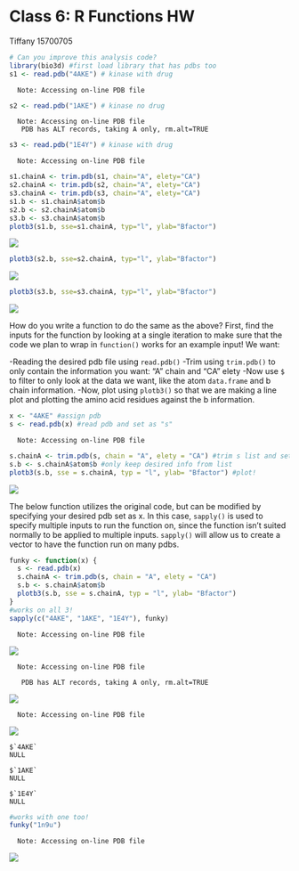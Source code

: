# Class 6: R Functions HW
Tiffany 15700705

``` r
# Can you improve this analysis code?
library(bio3d) #first load library that has pdbs too
s1 <- read.pdb("4AKE") # kinase with drug
```

      Note: Accessing on-line PDB file

``` r
s2 <- read.pdb("1AKE") # kinase no drug
```

      Note: Accessing on-line PDB file
       PDB has ALT records, taking A only, rm.alt=TRUE

``` r
s3 <- read.pdb("1E4Y") # kinase with drug
```

      Note: Accessing on-line PDB file

``` r
s1.chainA <- trim.pdb(s1, chain="A", elety="CA")
s2.chainA <- trim.pdb(s2, chain="A", elety="CA")
s3.chainA <- trim.pdb(s3, chain="A", elety="CA")
s1.b <- s1.chainA$atom$b
s2.b <- s2.chainA$atom$b
s3.b <- s3.chainA$atom$b
plotb3(s1.b, sse=s1.chainA, typ="l", ylab="Bfactor")
```

![](Class6_HW_files/figure-commonmark/unnamed-chunk-1-1.png)

``` r
plotb3(s2.b, sse=s2.chainA, typ="l", ylab="Bfactor")
```

![](Class6_HW_files/figure-commonmark/unnamed-chunk-1-2.png)

``` r
plotb3(s3.b, sse=s3.chainA, typ="l", ylab="Bfactor")
```

![](Class6_HW_files/figure-commonmark/unnamed-chunk-1-3.png)

How do you write a function to do the same as the above? First, find the
inputs for the function by looking at a single iteration to make sure
that the code we plan to wrap in `function()` works for an example
input! We want:

-Reading the desired pdb file using `read.pdb()` -Trim using
`trim.pdb()` to only contain the information you want: “A” chain and
“CA” elety -Now use `$` to filter to only look at the data we want, like
the atom `data.frame` and b chain information. -Now, plot using
`plotb3()` so that we are making a line plot and plotting the amino acid
residues against the b information.

``` r
x <- "4AKE" #assign pdb
s <- read.pdb(x) #read pdb and set as "s"
```

      Note: Accessing on-line PDB file

``` r
s.chainA <- trim.pdb(s, chain = "A", elety = "CA") #trim s list and set as s.chainA
s.b <- s.chainA$atom$b #only keep desired info from list
plotb3(s.b, sse = s.chainA, typ = "l", ylab= "Bfactor") #plot!
```

![](Class6_HW_files/figure-commonmark/unnamed-chunk-2-1.png)

The below function utilizes the original code, but can be modified by
specifying your desired pdb set as x. In this case, `sapply()` is used
to specify multiple inputs to run the function on, since the function
isn’t suited normally to be applied to multiple inputs. `sapply()` will
allow us to create a vector to have the function run on many pdbs.

``` r
funky <- function(x) {
  s <- read.pdb(x)
  s.chainA <- trim.pdb(s, chain = "A", elety = "CA")
  s.b <- s.chainA$atom$b
  plotb3(s.b, sse = s.chainA, typ = "l", ylab= "Bfactor")
}
#works on all 3!
sapply(c("4AKE", "1AKE", "1E4Y"), funky)
```

      Note: Accessing on-line PDB file

![](Class6_HW_files/figure-commonmark/unnamed-chunk-3-1.png)

      Note: Accessing on-line PDB file

       PDB has ALT records, taking A only, rm.alt=TRUE

![](Class6_HW_files/figure-commonmark/unnamed-chunk-3-2.png)

      Note: Accessing on-line PDB file

![](Class6_HW_files/figure-commonmark/unnamed-chunk-3-3.png)

    $`4AKE`
    NULL

    $`1AKE`
    NULL

    $`1E4Y`
    NULL

``` r
#works with one too!
funky("1n9u")
```

      Note: Accessing on-line PDB file

![](Class6_HW_files/figure-commonmark/unnamed-chunk-3-4.png)
